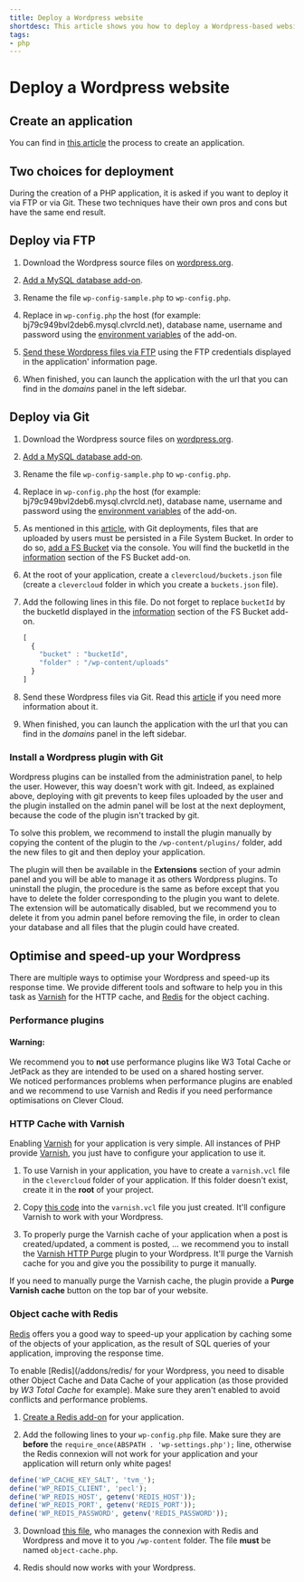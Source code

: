 ```yaml
---
title: Deploy a Wordpress website
shortdesc: This article shows you how to deploy a Wordpress-based website on the Clever Cloud.
tags:
- php
---
```


# Deploy a Wordpress website

## Create an application

You can find in [this article](/clever-cloud-overview/add-application/#create-an-application) the process to create an
application.


## Two choices for deployment

During the creation of a PHP application, it is asked if you want to deploy it via FTP or via Git. These two techniques
have their own pros and cons but have the same end result.

## Deploy via FTP

1. Download the Wordpress source files on [wordpress.org](http://wordpress.org).

2. [Add a MySQL database add-on](/addons/clever-cloud-addons/).

3. Rename the file `wp-config-sample.php` to `wp-config.php`.

4. Replace in `wp-config.php` the host (for example: bj79c949bvl2deb6.mysql.clvrcld.net), database name, username and
password using the [environment variables](/admin-console/environment-variables/) of the add-on.

3. [Send these Wordpress files via FTP](/clever-cloud-overview/add-application/#ftp-deployment) using the FTP
credentials displayed in the application' information page.

6. When finished, you can launch the application with the url that you can find in the *domains* panel in the left sidebar.


## Deploy via Git

1. Download the Wordpress source files on [wordpress.org](http://wordpress.org).

2. [Add a MySQL database add-on](/addons/clever-cloud-addons/).

3. Rename the file `wp-config-sample.php` to `wp-config.php`.

4. Replace in `wp-config.php` the host (for example: bj79c949bvl2deb6.mysql.clvrcld.net), database name, username and
password using the [environment variables](/admin-console/environment-variables/) of the add-on.

5. As mentioned in this [article](/addons/fs_buckets/), with Git deployments, files that are uploaded by users must
be persisted in a File System Bucket. In order to do so, [add a FS Bucket](/addons/fs_buckets/) via the console.
You will find the bucketId in the [information](/addons/clever-cloud-addons/) section of the FS Bucket add-on.

6. At the root of your application, create a `clevercloud/buckets.json` file (create a `clevercloud` folder in which
you create a `buckets.json` file).

7. Add the following lines in this file. Do not forget to replace `bucketId` by the bucketId displayed in the
[information](/addons/clever-cloud-addons/) section of the FS Bucket add-on.
    ```javascript
    [
      {
        "bucket" : "bucketId",
        "folder" : "/wp-content/uploads"
      }
    ]
    ```

8. Send these Wordpress files via Git. Read this [article](/clever-cloud-overview/add-application/#git-deployment)
if you need more information about it.

9. When finished, you can launch the application with the url that you can find in the *domains* panel in the left sidebar.


### Install a Wordpress plugin with Git

Wordpress plugins can be installed from the administration panel, to help the user. However, this way doesn't work with
git. Indeed, as explained above, deploying with git prevents to keep files uploaded by the user and the plugin installed
on the admin panel will be lost at the next deployment, because the code of the plugin isn't tracked by git.

To solve this problem, we recommend to install the plugin manually by copying the content of the plugin to the
`/wp-content/plugins/` folder, add the new files to git and then deploy your application.

The plugin will then be available in the **Extensions** section of your admin panel and you will be able to manage it
as others Wordpress plugins. To uninstall the plugin, the procedure is the same as before except that you have to delete
the folder corresponding to the plugin you want to delete. The extension will be automatically disabled, but we recommend
you to delete it from you admin panel before removing the file, in order to clean your database and all files that the
plugin could have created.


## Optimise and speed-up your Wordpress

There are multiple ways to optimise your Wordpress and speed-up its response time.
We provide different tools and software to help you in this task as [Varnish](/php/varnish/) for the HTTP cache,
and [Redis](/addons/redis/) for the object caching.


### Performance plugins

<div class="alert alert-hot-problems">
<h4>Warning:</h4>
 <p>We recommend you to <strong>not</strong> use performance plugins like W3 Total Cache or JetPack as they are
 intended to be used on a shared hosting server.<br />
 We noticed performances problems when performance plugins are enabled and we recommend to use Varnish and Redis
 if you need performance optimisations on Clever Cloud.</p>
</div>


### HTTP Cache with Varnish

Enabling [Varnish](/tools/varnish/) for your application is very simple. All instances of PHP provide
[Varnish](/tools/varnish/), you just have to configure your application to use it.

1. To use Varnish in your application, you have to create a `varnish.vcl` file in the `clevercloud` folder of
your application. If this folder doesn't exist, create it in the **root** of your project.

2. Copy [this code](https://raw.githubusercontent.com/CleverCloud/varnish-examples/master/wordpress.vcl) into the
`varnish.vcl` file you just created. It'll configure Varnish to work with your Wordpress.

3. To properly purge the Varnish cache of your application when a post is created/updated, a comment is posted, ...
we recommend you to install the [Varnish HTTP Purge](https://wordpress.org/plugins/varnish-http-purge/) plugin to
your Wordpress. It'll purge the Varnish cache for you and give you the possibility to purge it manually.

If you need to manually purge the Varnish cache, the plugin provide a **Purge Varnish cache** button on the top bar
of your website.


### Object cache with Redis

[Redis](/addons/redis/) offers you a good way to speed-up your application by caching some of the objects of your
application, as the result of SQL queries of your application, improving the response time.

To enable [Redis](/addons/redis/ for your Wordpress, you need to disable other Object Cache and Data Cache of your
application (as those provided by *W3 Total Cache* for example). Make sure they aren't enabled to avoid conflicts and
performance problems.

1. [Create a Redis add-on](/addons/clever-cloud-addons/) for your application.

2. Add the following lines to your `wp-config.php` file. Make sure they are **before** the
`require_once(ABSPATH . 'wp-settings.php');` line, otherwise the Redis connexion will not work for your application and
your application will return only white pages!
```php
define('WP_CACHE_KEY_SALT', 'tvm_');
define('WP_REDIS_CLIENT', 'pecl');
define('WP_REDIS_HOST', getenv('REDIS_HOST'));
define('WP_REDIS_PORT', getenv('REDIS_PORT'));
define('WP_REDIS_PASSWORD', getenv('REDIS_PASSWORD'));
```

3. Download [this file](http://plugins.svn.wordpress.org/redis-cache/trunk/includes/object-cache.php),
who manages the connexion with Redis and Wordpress and move it to you `/wp-content` folder. The file **must** be named
`object-cache.php`.

4. Redis should now works with your Wordpress.

